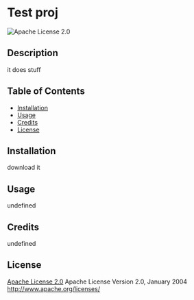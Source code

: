 
# Test proj

![Apache License 2.0](https://img.shields.io/badge/License-Apache%202.0-blue.svg)

## Description
it does stuff

## Table of Contents
- [Installation](#installation)
- [Usage](#usage)
- [Credits](#credits)
- [License](#license)

## Installation
download it

## Usage
undefined

## Credits
undefined

## License
[Apache License 2.0](https://opensource.org/licenses/Apache-2.0)
Apache License
Version 2.0, January 2004
http://www.apache.org/licenses/
